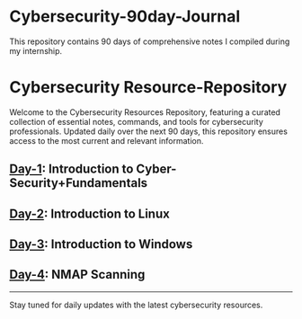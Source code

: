 # Cybersecurity-90day-Journal
This repository contains 90 days of comprehensive notes I compiled during my internship.

# Cybersecurity Resource-Repository

Welcome to the Cybersecurity Resources Repository, featuring a curated collection of essential notes, commands, and tools for cybersecurity professionals. Updated daily over the next 90 days, this repository ensures access to the most current and relevant information.

## [Day-1](https://github.com/HrishiK1107/Cybersecurity-90day-Journal/tree/main/Day-01): Introduction to Cyber-Security+Fundamentals
## [Day-2](https://github.com/HrishiK1107/Cybersecurity-90day-Journal/tree/main/Day-02): Introduction to Linux 
## [Day-3](https://github.com/HrishiK1107/Cybersecurity-90day-Journal/tree/main/Day-03): Introduction to Windows
## [Day-4](https://github.com/HrishiK1107/Cybersecurity-90day-Journal/tree/main/Day-04): NMAP Scanning
---
Stay tuned for daily updates with the latest cybersecurity resources.


